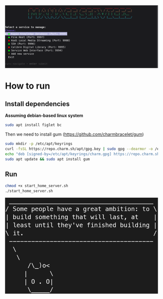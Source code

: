 ![preview](Screenshot%20From%202025-06-06%2016-01-01.png "Actual Preview Screenshot")
# How to run

## Install dependencies

__Assuming debian-based linux system__

```sh
sudo apt install figlet bc
```

Then we need to install gum (https://github.com/charmbracelet/gum)

```sh
sudo mkdir -p /etc/apt/keyrings
curl -fsSL https://repo.charm.sh/apt/gpg.key | sudo gpg --dearmor -o /etc/apt/keyrings/charm.gpg
echo "deb [signed-by=/etc/apt/keyrings/charm.gpg] https://repo.charm.sh/apt/ * *" | sudo tee /etc/apt/sources.list.d/charm.list
sudo apt update && sudo apt install gum
```

## Run

```sh
chmod +x start_home_server.sh
./start_home_server.sh
```

![preview](Screenshot%20from%202024-06-20%2021-06-15.png "Title")



